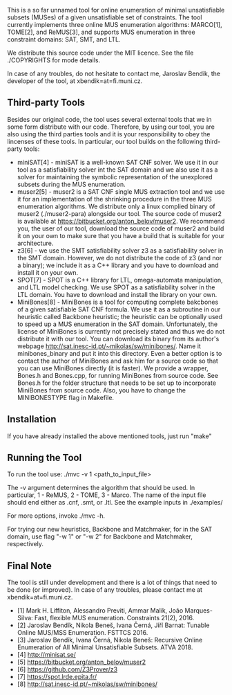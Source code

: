 This is a so far unnamed tool for online enumeration of minimal unsatisfiable subsets (MUSes) of a given unsatisfiable set of constraints. The tool currently implements three online MUS enumeration algorithms: MARCO[1], TOME[2], and ReMUS[3], and supports MUS enumeration in three constraint domains: SAT, SMT, and LTL.


We distribute this source code under the MIT licence. See the file ./COPYRIGHTS for mode details.

In case of any troubles, do not hesitate to contact me, Jaroslav Bendik, the developer of the tool, at xbendik=at=fi.muni.cz.

## Third-party Tools

Besides our original code, the tool uses several external tools that we in some form distribute with our code. Therefore, by using our tool, you are also using the third parties tools and it is your responsibility to obey the lincenses of these tools. In particular, our tool builds on the following third-party tools:
* miniSAT[4] - miniSAT is a well-known SAT CNF solver. We use it in our tool as a satisfiability solver int the SAT domain and we also use it as a solver for maintaining the symbolic representation of the unexplored subsets during the MUS enumeration.
* muser2[5] - muser2 is a SAT CNF single MUS extraction tool and we use it for an implementation of the shrinking procedure in the three MUS enumeration algorithms. We distribute only a linux complied binary of muser2 (./muser2-para) alongside our tool. The source code of muser2 is available at https://bitbucket.org/anton_belov/muser2. We recommend you, the user of our tool, download the source code of muser2 and build it on your own to make sure that you have a build that is suitable for your architecture.
* z3[6] - we use the SMT satisfiability solver z3 as a satisfiability solver in the SMT domain. However, we do not distribute the code of z3 (and nor a binary); we include it as a C++ library and you have to download and install it on your own.
* SPOT[7] - SPOT is a C++ library for LTL, omega-automata manipulation, and LTL model checking. We use SPOT as a satisfiability solver in the LTL domain. You have to download and install the library on your own.
* MiniBones[8] - MiniBones is a tool for computing complete bakcbones of a given satisfiable SAT CNF formula. We use it as a subroutine in our heuristic called Backbone heuristic; the heuristic can be optionally used to speed up a MUS enumeration in the SAT domain. Unfortunately,
the license of MiniBones is currently not precisely stated and thus we do not distribute it with our tool.
You can download its binary from its author's webpage http://sat.inesc-id.pt/~mikolas/sw/minibones/. Name it minibones_binary and put it into this directory. Even a better option is to contact the author of MiniBones and ask him for a source code so that you can use MiniBones directly (it is faster). We provide a wrapper, Bones.h and Bones.cpp, for running MiniBones from source code. See Bones.h for the folder structure that needs to be set up to incorporate MiniBones from source code. Also, you have to change the MINIBONESTYPE flag in Makefile.

## Installation
If you have already installed the above mentioned tools, just run "make"

## Running the Tool
To run the tool use: ./mvc -v 1 <path_to_input_file>

The -v argument determines the algorithm that should be used. In particular, 1 - ReMUS, 2 - TOME, 3 - Marco. The name of the input file should end either as .cnf, .smt, or .ltl. See the example inputs in ./examples/

For more options, invoke ./mvc -h.

For trying our new heuristics, Backbone and Matchmaker, for in the SAT domain, use flag "-w 1" or "-w 2" for Backbone and Matchmaker, respectively.

## Final Note
The tool is still under development and there is a lot of things that need to be done (or improved). In case of any troubles, please contact me at xbendik=at=fi.muni.cz.

* [1] Mark H. Liffiton, Alessandro Previti, Ammar Malik, João Marques-Silva: Fast, flexible MUS enumeration. Constraints 21(2), 2016.
* [2] Jaroslav Bendík, Nikola Beneš, Ivana Černá, Jiří Barnat: Tunable Online MUS/MSS Enumeration. FSTTCS 2016.
* [3] Jaroslav Bendík, Ivana Černá, Nikola Beneš: Recursive Online Enumeration of All Minimal Unsatisfiable Subsets. ATVA 2018.
* [4] http://minisat.se/
* [5] https://bitbucket.org/anton_belov/muser2
* [6] https://github.com/Z3Prover/z3
* [7] https://spot.lrde.epita.fr/
* [8] http://sat.inesc-id.pt/~mikolas/sw/minibones/
